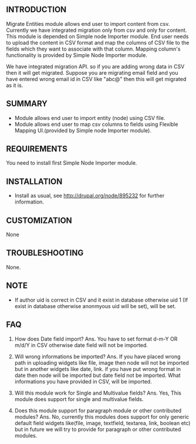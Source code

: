 INTRODUCTION
-------------

Migrate Entities module allows end user to import content from csv. Currently
we have integrated migration only from csv and only for content. This module
is depended on Simple node Importer module. End user needs to upload the 
content in CSV format and map the columns of CSV file to the fields which they
want to associate with that column. Mapping column's functionality is provided
by Simple Node Importer module.

We have integrated migration API. so if you are adding wrong data in CSV then
it will get migrated. Suppose you are migrating email field and you have 
entered wrong email id in CSV like "abc@" then this will get migrated as it is.


SUMMARY
--------

* Module allows end user to import entity (node) using CSV file.
* Module allows end user to map csv columns to fields using Flexible Mapping
UI.(provided by Simple node Importer module).


REQUIREMENTS
-------------

You need to install first Simple Node Importer module.


INSTALLATION
---------------

* Install as usual, see http://drupal.org/node/895232 for further information.


CUSTOMIZATION
---------------

None


TROUBLESHOOTING
-----------------

None.


NOTE
-----

* If author uid is correct in CSV and it exist in database otherwise uid 1
  (If exist in database otherwise anonmyous uid will be set), will be set.


FAQ
----

1) How does Date field import?
Ans. You have to set format d-m-Y OR m/d/Y in CSV otherwise date field will not
be imported.

2) Will wrong informations be imported?
Ans. If you have placed wrong path in uploading widgets like file, image then
node will not be imported but in another widgets like date, link. if you 
have put wrong format in date then node will be imported but date field not be
imported. What informations you have provided in CSV, will be imported.

3) Will this module work for Single and Multivalue fields?
Ans. Yes, This module does support for single and multivalue fields.

4) Does this module support for paragraph module or other contributed modules?
Ans. No, currently this modules does support for only generic default field
widgets like(file, image, textfield, textarea, link, boolean etc) but in future
we will try to provide for paragraph or other contributed modules.
